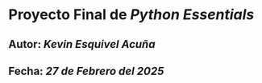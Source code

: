 # Proyecto Final de *Python Essentials*
## **Autor**: *Kevin Esquivel Acuña*
## **Fecha**: *27 de Febrero del 2025*